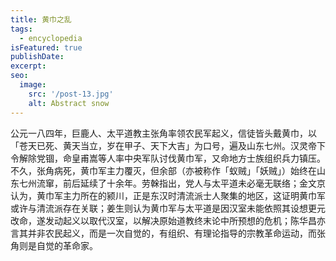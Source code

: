```yaml
---
title: 黄巾之乱
tags:
  - encyclopedia
isFeatured: true
publishDate: 
excerpt: 
seo:
  image:
    src: '/post-13.jpg'
    alt: Abstract snow
---
```


公元一八四年，巨鹿人、太平道教主张角率领农民军起义，信徒皆头戴黄巾，以「苍天已死、黄天当立，岁在甲子、天下大吉」为口号，遍及山东七州。汉灵帝下令解除党锢，命皇甫嵩等人率中央军队讨伐黄巾军，又命地方士族组织兵力镇压。不久，张角病死，黄巾军主力覆灭，但余部（亦被称作「蚁贼」「妖贼」）始终在山东七州流窜，前后延续了十余年。劳榦指出，党人与太平道未必毫无联络；金文京认为，黄巾军主力所在的颍川，正是东汉时清流派士人聚集的地区，这证明黄巾军或许与清流派存在关联；姜生则认为黄巾军与太平道是因汉室未能依照其设想更元改命，遂发动起义以取代汉室，以解决原始道教终末论中所预想的危机；陈华昌亦言其并非农民起义，而是一次自觉的，有组织、有理论指导的宗教革命运动，而张角则是自觉的革命家。
